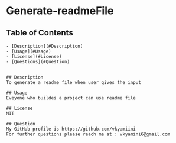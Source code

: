 # Generate-readmeFile

## Table of Contents
  
    - [Description](#Description)
    - [Usage](#Usage)
    - [License](#License)
    - [Questions](#Question)
    
    
    ## Description
    To generate a readme file when user gives the input
  
    ## Usage
    Eveyone who buildes a project can use readme file
  
    ## License
    MIT
  
    ## Question
    My GitHub profile is https://github.com/vkyamiini
    For further questions please reach me at : vkyamini6@gmail.com
